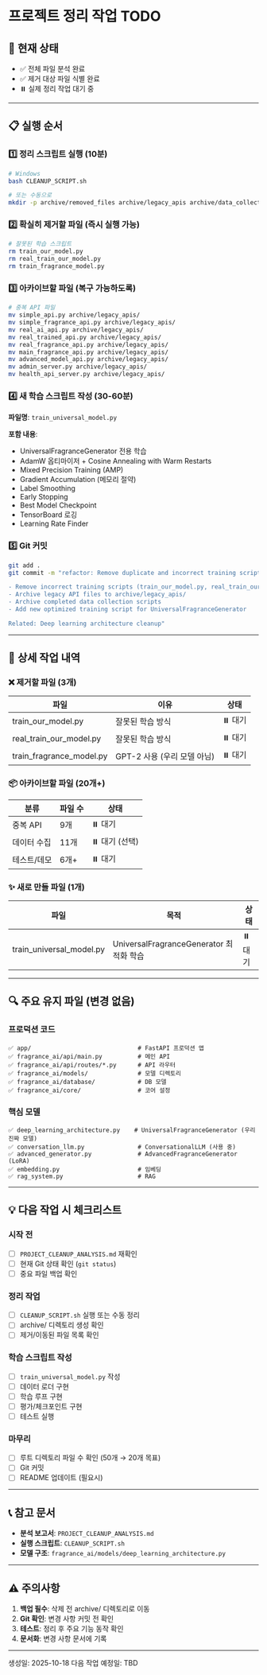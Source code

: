 # 프로젝트 정리 작업 TODO

## 🎯 현재 상태
- ✅ 전체 파일 분석 완료
- ✅ 제거 대상 파일 식별 완료
- ⏸️ 실제 정리 작업 대기 중

---

## 📋 실행 순서

### 1️⃣ 정리 스크립트 실행 (10분)
```bash
# Windows
bash CLEANUP_SCRIPT.sh

# 또는 수동으로
mkdir -p archive/removed_files archive/legacy_apis archive/data_collection archive/tests_legacy
```

### 2️⃣ 확실히 제거할 파일 (즉시 실행 가능)
```bash
# 잘못된 학습 스크립트
rm train_our_model.py
rm real_train_our_model.py
rm train_fragrance_model.py
```

### 3️⃣ 아카이브할 파일 (복구 가능하도록)
```bash
# 중복 API 파일
mv simple_api.py archive/legacy_apis/
mv simple_fragrance_api.py archive/legacy_apis/
mv real_ai_api.py archive/legacy_apis/
mv real_trained_api.py archive/legacy_apis/
mv real_fragrance_api.py archive/legacy_apis/
mv main_fragrance_api.py archive/legacy_apis/
mv advanced_model_api.py archive/legacy_apis/
mv admin_server.py archive/legacy_apis/
mv health_api_server.py archive/legacy_apis/
```

### 4️⃣ 새 학습 스크립트 작성 (30-60분)
**파일명**: `train_universal_model.py`

**포함 내용**:
- UniversalFragranceGenerator 전용 학습
- AdamW 옵티마이저 + Cosine Annealing with Warm Restarts
- Mixed Precision Training (AMP)
- Gradient Accumulation (메모리 절약)
- Label Smoothing
- Early Stopping
- Best Model Checkpoint
- TensorBoard 로깅
- Learning Rate Finder

### 5️⃣ Git 커밋
```bash
git add .
git commit -m "refactor: Remove duplicate and incorrect training scripts

- Remove incorrect training scripts (train_our_model.py, real_train_our_model.py, train_fragrance_model.py)
- Archive legacy API files to archive/legacy_apis/
- Archive completed data collection scripts
- Add new optimized training script for UniversalFragranceGenerator

Related: Deep learning architecture cleanup"
```

---

## 📝 상세 작업 내역

### ❌ 제거할 파일 (3개)
| 파일 | 이유 | 상태 |
|------|------|------|
| train_our_model.py | 잘못된 학습 방식 | ⏸️ 대기 |
| real_train_our_model.py | 잘못된 학습 방식 | ⏸️ 대기 |
| train_fragrance_model.py | GPT-2 사용 (우리 모델 아님) | ⏸️ 대기 |

### 📦 아카이브할 파일 (20개+)
| 분류 | 파일 수 | 상태 |
|------|---------|------|
| 중복 API | 9개 | ⏸️ 대기 |
| 데이터 수집 | 11개 | ⏸️ 대기 (선택) |
| 테스트/데모 | 6개+ | ⏸️ 대기 |

### ✨ 새로 만들 파일 (1개)
| 파일 | 목적 | 상태 |
|------|------|------|
| train_universal_model.py | UniversalFragranceGenerator 최적화 학습 | ⏸️ 대기 |

---

## 🔍 주요 유지 파일 (변경 없음)

### 프로덕션 코드
```
✅ app/                              # FastAPI 프로덕션 앱
✅ fragrance_ai/api/main.py          # 메인 API
✅ fragrance_ai/api/routes/*.py      # API 라우터
✅ fragrance_ai/models/              # 모델 디렉토리
✅ fragrance_ai/database/            # DB 모델
✅ fragrance_ai/core/                # 코어 설정
```

### 핵심 모델
```
✅ deep_learning_architecture.py    # UniversalFragranceGenerator (우리 진짜 모델)
✅ conversation_llm.py               # ConversationalLLM (사용 중)
✅ advanced_generator.py             # AdvancedFragranceGenerator (LoRA)
✅ embedding.py                      # 임베딩
✅ rag_system.py                     # RAG
```

---

## 💡 다음 작업 시 체크리스트

### 시작 전
- [ ] `PROJECT_CLEANUP_ANALYSIS.md` 재확인
- [ ] 현재 Git 상태 확인 (`git status`)
- [ ] 중요 파일 백업 확인

### 정리 작업
- [ ] `CLEANUP_SCRIPT.sh` 실행 또는 수동 정리
- [ ] archive/ 디렉토리 생성 확인
- [ ] 제거/이동된 파일 목록 확인

### 학습 스크립트 작성
- [ ] `train_universal_model.py` 작성
- [ ] 데이터 로더 구현
- [ ] 학습 루프 구현
- [ ] 평가/체크포인트 구현
- [ ] 테스트 실행

### 마무리
- [ ] 루트 디렉토리 파일 수 확인 (50개 → 20개 목표)
- [ ] Git 커밋
- [ ] README 업데이트 (필요시)

---

## 📞 참고 문서
- **분석 보고서**: `PROJECT_CLEANUP_ANALYSIS.md`
- **실행 스크립트**: `CLEANUP_SCRIPT.sh`
- **모델 구조**: `fragrance_ai/models/deep_learning_architecture.py`

---

## ⚠️ 주의사항
1. **백업 필수**: 삭제 전 archive/ 디렉토리로 이동
2. **Git 확인**: 변경 사항 커밋 전 확인
3. **테스트**: 정리 후 주요 기능 동작 확인
4. **문서화**: 변경 사항 문서에 기록

---

생성일: 2025-10-18
다음 작업 예정일: TBD
